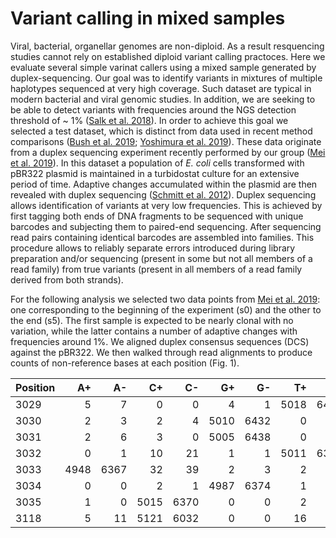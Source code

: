 # Variant calling in mixed samples

Viral, bacterial, organellar genomes are non-diploid. As a result resquencing studies cannot rely on established diploid variant calling practoces. Here we evaluate several simple varinat callers using a mixed sample generated by duplex-sequencing. Our goal was to identify variants in mixtures of multiple haplotypes sequenced at very high coverage. Such dataset are typical in modern bacterial and viral genomic studies. In addition, we are seeking to be able to detect variants with frequencies around the NGS detection threshold of ~ 1% ([Salk et al. 2018](http://dx.doi.org/10.1038/nrg.2017.117)). In order to achieve this goal we selected a test dataset, which is distinct from data used in recent method comparisons ([Bush et al. 2019](http://dx.doi.org/10.1101/653774); [Yoshimura et al. 2019](http://dx.doi.org/10.1099/mgen.0.000261)). These data originate from a duplex sequencing experiment recently performed by our group ([Mei et al. 2019](https://academic.oup.com/gbe/article/11/10/3022/5572121)).  In this dataset a population of *E. coli* cells transformed with pBR322 plasmid is maintained in a turbidostat culture for an extensive period of time. Adaptive changes accumulated within the plasmid are then revealed with duplex sequencing ([Schmitt et al. 2012](http://www.ncbi.nlm.nih.gov/entrez/query.fcgi?cmd=Retrieve&db=PubMed&dopt=Citation&list_uids=22853953)). Duplex sequencing allows identification of variants at very low frequencies. This is achieved by first tagging both ends of DNA fragments to be sequenced with unique barcodes and subjecting them to paired-end sequencing. After sequencing read pairs containing identical barcodes are assembled into families. This procedure allows to reliably separate errors introduced during library preparation and/or sequencing (present in some but not all members of a read family) from true variants (present in all members of a read family derived from both strands).

For the following analysis we selected two data points from [Mei et al. 2019](https://academic.oup.com/gbe/article/11/10/3022/5572121): one corresponding to the beginning of the experiment (s0) and the other to the end (s5). The first sample is expected to be nearly clonal with no variation, while the latter contains a number of adaptive changes with frequencies around 1%. We aligned duplex consensus sequences (DCS) against the pBR322. We then walked through read alignments to produce counts of non-reference bases at each position (Fig. 1). 

| Position | A+ | A- | C+ | C- |G+ | G- |T+ | T- |N+ | N- | Del | Ins | 
|---------|----:|-----:|----:|----:|----:|----:|----:|----:|---:|---:|---:|---:|
| 3029 | 5 | 7 | 0 | 0 | 4 | 1 | 5018 | 6417 | 4 | 2 |  0 | 0 | 
| 3030 | 2 | 3 | 2 | 4 | 5010 | 6432 | 0 | 0 | 0 | 13 | 0 | 0 | 
| 3031 | 2 | 6 | 3 | 0 | 5005 | 6438 | 0 | 0 | 0 | 3 |  0 | 0 | 
| 3032 | 0 | 1 | 10 | 21 | 1 |  1 | 5011 | 6386 | 2 | 8 | 3 | 0 |
| 3033 | 4948 | 6367 | 32 | 39 | 2 | 3 | 2 | 8 | 1 | 3 | 0 | 0 | 
| 3034 | 0 | 0 | 2 | 1 | 4987 | 6374 | 1 | 1 | 0 | 7 | 0 | 0 |
| 3035 | 1 | 0 | 5015 | 6370 | 0 | 0 | 2 | 1 | 1 | 9 | 0 | 0 | 
| 3118 | 5 | 11 | 5121 | 6032 | 0 | 0 | 16 | 24 | 1 | 2 | 0 | 0 |





